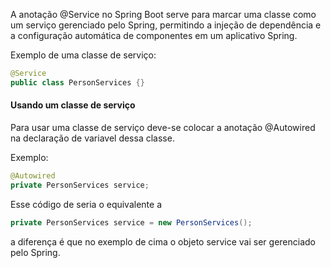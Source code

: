 A anotação @Service no Spring Boot serve para marcar uma classe como um serviço gerenciado pelo Spring, permitindo a injeção de dependência e a configuração automática de componentes em um aplicativo Spring.

Exemplo de uma classe de serviço:

```java
@Service
public class PersonServices {}
```

#### Usando um classe de serviço

Para usar uma classe de serviço deve-se colocar a anotação @Autowired na declaração de variavel dessa classe.

Exemplo:

```java
@Autowired
private PersonServices service;
```

Esse código de seria o equivalente a

```java
private PersonServices service = new PersonServices();
```

a diferença é que no exemplo de cima o objeto service vai ser gerenciado pelo Spring.